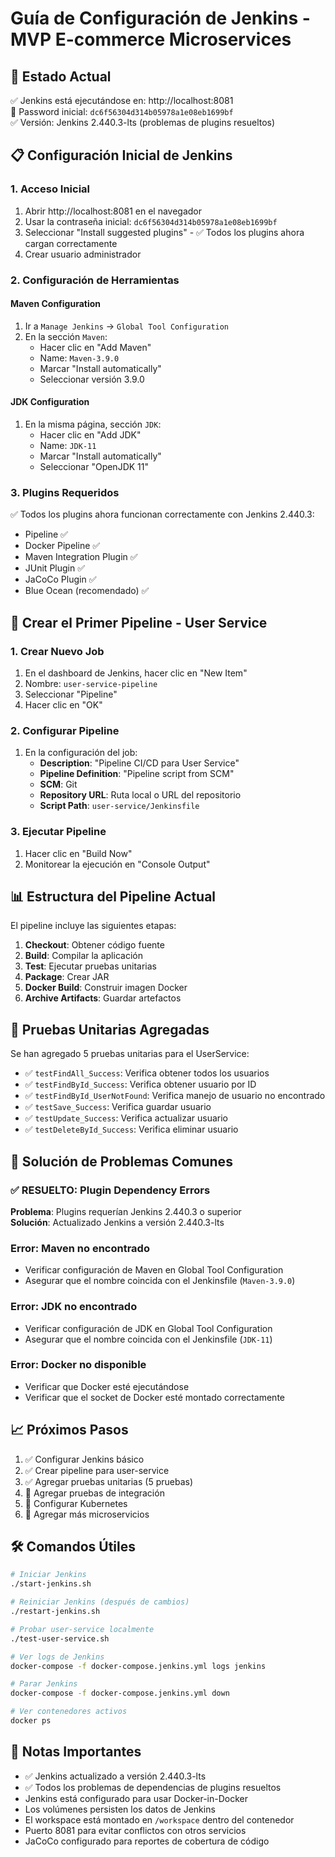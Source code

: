 # Guía de Configuración de Jenkins - MVP E-commerce Microservices

## 🚀 Estado Actual
✅ Jenkins está ejecutándose en: http://localhost:8081  
🔐 Password inicial: `dc6f56304d314b05978a1e08eb1699bf`  
✅ Versión: Jenkins 2.440.3-lts (problemas de plugins resueltos)

## 📋 Configuración Inicial de Jenkins

### 1. Acceso Inicial
1. Abrir http://localhost:8081 en el navegador
2. Usar la contraseña inicial: `dc6f56304d314b05978a1e08eb1699bf`
3. Seleccionar "Install suggested plugins" - ✅ Todos los plugins ahora cargan correctamente
4. Crear usuario administrador

### 2. Configuración de Herramientas

#### Maven Configuration
1. Ir a `Manage Jenkins` → `Global Tool Configuration`
2. En la sección `Maven`:
   - Hacer clic en "Add Maven"
   - Name: `Maven-3.9.0`
   - Marcar "Install automatically"
   - Seleccionar versión 3.9.0

#### JDK Configuration
1. En la misma página, sección `JDK`:
   - Hacer clic en "Add JDK"
   - Name: `JDK-11`
   - Marcar "Install automatically"
   - Seleccionar "OpenJDK 11"

### 3. Plugins Requeridos
✅ Todos los plugins ahora funcionan correctamente con Jenkins 2.440.3:
- Pipeline ✅
- Docker Pipeline ✅
- Maven Integration Plugin ✅
- JUnit Plugin ✅
- JaCoCo Plugin ✅
- Blue Ocean (recomendado) ✅

## 🔧 Crear el Primer Pipeline - User Service

### 1. Crear Nuevo Job
1. En el dashboard de Jenkins, hacer clic en "New Item"
2. Nombre: `user-service-pipeline`
3. Seleccionar "Pipeline"
4. Hacer clic en "OK"

### 2. Configurar Pipeline
1. En la configuración del job:
   - **Description**: "Pipeline CI/CD para User Service"
   - **Pipeline Definition**: "Pipeline script from SCM"
   - **SCM**: Git
   - **Repository URL**: Ruta local o URL del repositorio
   - **Script Path**: `user-service/Jenkinsfile`

### 3. Ejecutar Pipeline
1. Hacer clic en "Build Now"
2. Monitorear la ejecución en "Console Output"

## 📊 Estructura del Pipeline Actual

El pipeline incluye las siguientes etapas:

1. **Checkout**: Obtener código fuente
2. **Build**: Compilar la aplicación
3. **Test**: Ejecutar pruebas unitarias
4. **Package**: Crear JAR
5. **Docker Build**: Construir imagen Docker
6. **Archive Artifacts**: Guardar artefactos

## 🧪 Pruebas Unitarias Agregadas

Se han agregado 5 pruebas unitarias para el UserService:
- ✅ `testFindAll_Success`: Verifica obtener todos los usuarios
- ✅ `testFindById_Success`: Verifica obtener usuario por ID
- ✅ `testFindById_UserNotFound`: Verifica manejo de usuario no encontrado
- ✅ `testSave_Success`: Verifica guardar usuario
- ✅ `testUpdate_Success`: Verifica actualizar usuario
- ✅ `testDeleteById_Success`: Verifica eliminar usuario

## 🐛 Solución de Problemas Comunes

### ✅ RESUELTO: Plugin Dependency Errors
**Problema**: Plugins requerían Jenkins 2.440.3 o superior  
**Solución**: Actualizado Jenkins a versión 2.440.3-lts

### Error: Maven no encontrado
- Verificar configuración de Maven en Global Tool Configuration
- Asegurar que el nombre coincida con el Jenkinsfile (`Maven-3.9.0`)

### Error: JDK no encontrado
- Verificar configuración de JDK en Global Tool Configuration
- Asegurar que el nombre coincida con el Jenkinsfile (`JDK-11`)

### Error: Docker no disponible
- Verificar que Docker esté ejecutándose
- Verificar que el socket de Docker esté montado correctamente

## 📈 Próximos Pasos

1. ✅ Configurar Jenkins básico
2. ✅ Crear pipeline para user-service
3. ✅ Agregar pruebas unitarias (5 pruebas)
4. 🔄 Agregar pruebas de integración
5. 🔄 Configurar Kubernetes
6. 🔄 Agregar más microservicios

## 🛠️ Comandos Útiles

```bash
# Iniciar Jenkins
./start-jenkins.sh

# Reiniciar Jenkins (después de cambios)
./restart-jenkins.sh

# Probar user-service localmente
./test-user-service.sh

# Ver logs de Jenkins
docker-compose -f docker-compose.jenkins.yml logs jenkins

# Parar Jenkins
docker-compose -f docker-compose.jenkins.yml down

# Ver contenedores activos
docker ps
```

## 📝 Notas Importantes

- ✅ Jenkins actualizado a versión 2.440.3-lts
- ✅ Todos los problemas de dependencias de plugins resueltos
- Jenkins está configurado para usar Docker-in-Docker
- Los volúmenes persisten los datos de Jenkins
- El workspace está montado en `/workspace` dentro del contenedor
- Puerto 8081 para evitar conflictos con otros servicios
- JaCoCo configurado para reportes de cobertura de código 